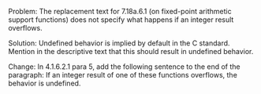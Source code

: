 Problem: The replacement text for 7.18a.6.1 (on fixed-point arithmetic support
functions) does not specify what happens if an integer result overflows.

Solution: Undefined behavior is implied by default in the C standard. Mention in
the descriptive text that this should result in undefined behavior.

Change: In 4.1.6.2.1 para 5, add the following sentence to the end of the
paragraph: If an integer result of one of these functions overflows, the
behavior is undefined.
